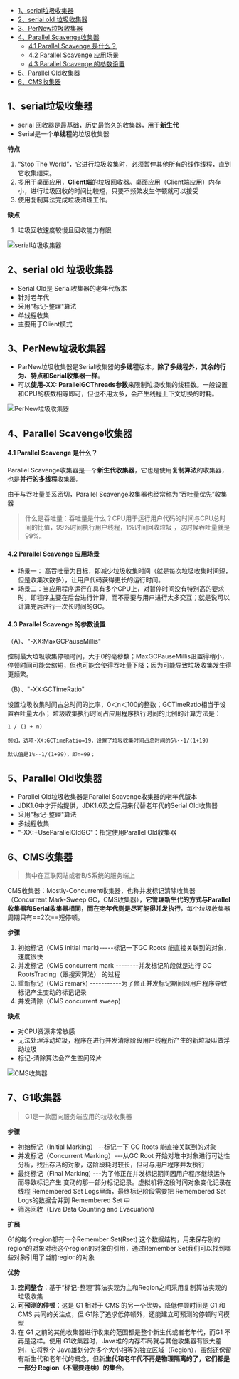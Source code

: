 - [1、serial垃圾收集器](#1-serial-----)
- [2、serial old 垃圾收集器](#2-serial-old------)
- [3、PerNew垃圾收集器](#3-pernew-----)
- [4、Parallel Scavenge收集器](#4-parallel-scavenge---)
    + [4.1 Parallel Scavenge 是什么？](#41-parallel-scavenge-----)
    + [4.2 Parallel Scavenge 应用场景](#42-parallel-scavenge-----)
    + [4.3 Parallel Scavenge 的参数设置](#43-parallel-scavenge------)
- [5、Parallel Old收集器](#5-parallel-old---)
- [6、CMS收集器](#6-cms---)

## 1、serial垃圾收集器
- serial 回收器是最基础，历史最悠久的收集器，用于**新生代**
- Serial是一个**单线程**的垃圾收集器

**特点**

1. “Stop The World”，它进行垃圾收集时，必须暂停其他所有的线作线程，直到它收集结束。
2. 多用于桌面应用，**Client端**的垃圾回收器。桌面应用（Client端应用）内存小，进行垃圾回收的时间比较短，只要不频繁发生停顿就可以接受
3. 使用复制算法完成垃圾清理工作。

**缺点**

1. 垃圾回收速度较慢且回收能力有限

![serial垃圾收集器](https://github.com/xujiangchen/Java-Study-Notes/blob/main/JVM/asset/serial%E5%9E%83%E5%9C%BE%E6%94%B6%E9%9B%86%E5%99%A8.jpg)

## 2、serial old 垃圾收集器
- Serial Old是 Serial收集器的老年代版本
- 针对老年代
- 采用"标记-整理"算法
- 单线程收集
- 主要用于Client模式

## 3、PerNew垃圾收集器
-  ParNew垃圾收集器是Serial收集器的**多线程**版本。**除了多线程外，其余的行为、特点和Serial收集器一样**。
- 可以**使用-XX: ParallelGCThreads参数**来限制垃圾收集的线程数。一般设置和CPU的核数相等即可，但也不用太多，会产生线程上下文切换的时耗。

![PerNew垃圾收集器](https://github.com/xujiangchen/Java-Study-Notes/blob/main/JVM/asset/parnew%E5%9E%83%E5%9C%BE%E6%94%B6%E9%9B%86%E5%99%A8.jpg)

## 4、Parallel Scavenge收集器

#### 4.1 Parallel Scavenge 是什么？
Parallel Scavenge收集器是一个**新生代收集器**，它也是使用**复制算法**的收集器，也是**并行的多线程**收集器。

由于与吞吐量关系密切，Parallel Scavenge收集器也经常称为“吞吐量优先”收集器

> 什么是吞吐量：吞吐量是什么？CPU用于运行用户代码的时间与CPU总时间的比值，99%时间执行用户线程，1%时间回收垃圾 ，这时候吞吐量就是99%。

#### 4.2 Parallel Scavenge 应用场景
- 场景一： 高吞吐量为目标，即减少垃圾收集时间（就是每次垃圾收集时间短，但是收集次数多），让用户代码获得更长的运行时间。
- 场景二：当应用程序运行在具有多个CPU上，对暂停时间没有特别高的要求时，即程序主要在后台进行计算，而不需要与用户进行太多交互；就是说可以计算完后进行一次长时间的GC。

#### 4.3 Parallel Scavenge 的参数设置

（A）、"-XX:MaxGCPauseMillis"

控制最大垃圾收集停顿时间，大于0的毫秒数；MaxGCPauseMillis设置得稍小，停顿时间可能会缩短，但也可能会使得吞吐量下降；因为可能导致垃圾收集发生得更频繁。

（B）、"-XX:GCTimeRatio"

设置垃圾收集时间占总时间的比率，0＜n＜100的整数；GCTimeRatio相当于设置吞吐量大小； 垃圾收集执行时间占应用程序执行时间的比例的计算方法是： 

```
1 / (1 + n)

例如，选项-XX:GCTimeRatio=19，设置了垃圾收集时间占总时间的5%--1/(1+19)

默认值是1%--1/(1+99)，即n=99；
```

## 5、Parallel Old收集器
- Parallel Old垃圾收集器是Parallel Scavenge收集器的老年代版本
- JDK1.6中才开始提供，JDK1.6及之后用来代替老年代的Serial Old收集器
- 采用"标记-整理"算法
- 多线程收集
- "-XX:+UseParallelOldGC"：指定使用Parallel Old收集器

## 6、CMS收集器
> 集中在互联网站或者B/S系统的服务端上

CMS收集器：Mostly-Concurrent收集器，也称并发标记清除收集器（Concurrent Mark-Sweep GC，CMS收集器），**它管理新生代的方式与Parallel收集器和Serial收集器相同，而在老年代则是尽可能得并发执行**，每个垃圾收集器周期只有==2次==短停顿。

**步骤**
1. 初始标记（CMS initial mark)-----标记⼀下GC Roots 能直接关联到的对象，速度很快 
2. 并发标记（CMS concurrent mark --------并发标记阶段就是进行 GC RootsTracing（跟搜索算法） 的过程
3. 重新标记（CMS remark) -----------为了修正并发标记期间因⽤户程序导致标记产生变动的标记记录
4. 并发清除（CMS concurrent sweep)

**缺点**
- 对CPU资源非常敏感
- 无法处理浮动垃圾，程序在进行并发清除阶段⽤户线程所产生的新垃圾叫做浮动垃圾
- 标记-清除算法会产生空间碎片

![CMS收集器](https://github.com/xujiangchen/Java-Study-Notes/blob/main/JVM/asset/cms%E5%9E%83%E5%9C%BE%E6%94%B6%E9%9B%86%E5%99%A8.jpg)

## 7、G1收集器
> G1是一款面向服务端应用的垃圾收集器

**步骤**
- 初始标记（Initial Marking） --标记一下 GC Roots 能直接关联到的对象
- 并发标记（Concurrent Marking）---从GC Root 开始对堆中对象进行可达性分析，找出存活的对象，这阶段耗时较长，但可与用户程序并发执行
- 最终标记（Final Marking) ---为了修正在并发标记期间因用户程序继续运作而导致标记产生
变动的那一部分标记记录。虚拟机将这段时间对象变化记录在线程 Remembered Set Logs里面，最终标记阶段需要把 Remembered Set Logs的数据合并到 Remembered Set 中
- 筛选回收（Live Data Counting and Evacuation)

**扩展**

G1的每个region都有一个Remember Set(Rset)
这个数据结构，用来保存别的region的对象对我这个region的对象的引用，通过Remember Set我们可以找到哪些对象引用了当前region的对象

**优势**
1. **空间整合**：基于“标记-整理”算法实现为主和Region之间采用复制算法实现的垃圾收集
2. **可预测的停顿**：这是 G1 相对于 CMS 的另一个优势，降低停顿时间是 G1 和 CMS 共同的关注点，但 G1除了追求低停顿外，还能建立可预测的停顿时间模型
3. 在 G1 之前的其他收集器进行收集的范围都是整个新生代或者老年代，而G1 不再是这样。使用 G1收集器时，Java堆的内存布局就与其他收集器有很大差别，它将整个 Java雄划分为多个大小相等的独立区域（Region），虽然还保留有新生代和老年代的概念，但新**生代和老年代不再是物理隔离的了，它们都是一部分 Region（不需要连续）的集合**。

